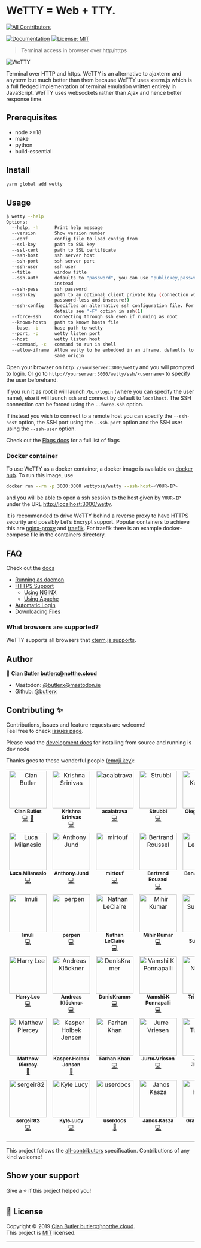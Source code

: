# WeTTY = Web + TTY.

<!-- ALL-CONTRIBUTORS-BADGE:START - Do not remove or modify this section -->

[![All Contributors](https://img.shields.io/badge/all_contributors-41-orange.svg?style=flat-square)](#contributors-)

<!-- ALL-CONTRIBUTORS-BADGE:END -->

[![Documentation](https://img.shields.io/badge/documentation-yes-brightgreen.svg)](https://github.com/butlerx/wetty/tree/main/docs)
[![License: MIT](https://img.shields.io/badge/License-MIT-yellow.svg)](https://github.com/butlerx/wetty/blob/main/LICENSE)

> Terminal access in browser over http/https

![WeTTY](./docs/terminal.png?raw=true)

Terminal over HTTP and https. WeTTY is an alternative to ajaxterm and anyterm
but much better than them because WeTTY uses xterm.js which is a full fledged
implementation of terminal emulation written entirely in JavaScript. WeTTY uses
websockets rather than Ajax and hence better response time.

## Prerequisites

- node >=18
- make
- python
- build-essential

## Install

```sh
yarn global add wetty
```

## Usage

```sh
$ wetty --help
Options:
  --help, -h      Print help message                                   [boolean]
  --version       Show version number                                  [boolean]
  --conf          config file to load config from                       [string]
  --ssl-key       path to SSL key                                       [string]
  --ssl-cert      path to SSL certificate                               [string]
  --ssh-host      ssh server host                                       [string]
  --ssh-port      ssh server port                                       [number]
  --ssh-user      ssh user                                              [string]
  --title         window title                                          [string]
  --ssh-auth      defaults to "password", you can use "publickey,password"
                  instead                                               [string]
  --ssh-pass      ssh password                                          [string]
  --ssh-key       path to an optional client private key (connection will be
                  password-less and insecure!)                          [string]
  --ssh-config    Specifies an alternative ssh configuration file. For further
                  details see "-F" option in ssh(1)                     [string]
  --force-ssh     Connecting through ssh even if running as root       [boolean]
  --known-hosts   path to known hosts file                              [string]
  --base, -b      base path to wetty                                    [string]
  --port, -p      wetty listen port                                     [number]
  --host          wetty listen host                                     [string]
  --command, -c   command to run in shell                               [string]
  --allow-iframe  Allow wetty to be embedded in an iframe, defaults to allowing
                  same origin                                          [boolean]
```

Open your browser on `http://yourserver:3000/wetty` and you will prompted to
login. Or go to `http://yourserver:3000/wetty/ssh/<username>` to specify the
user beforehand.

If you run it as root it will launch `/bin/login` (where you can specify the
user name), else it will launch `ssh` and connect by default to `localhost`. The
SSH connection can be forced using the `--force-ssh` option.

If instead you wish to connect to a remote host you can specify the `--ssh-host`
option, the SSH port using the `--ssh-port` option and the SSH user using the
`--ssh-user` option.

Check out the [Flags docs](https://butlerx.github.io/wetty/flags) for a full
list of flags

### Docker container

To use WeTTY as a docker container, a docker image is available on
[docker hub](https://hub.docker.com/r/wettyoss/wetty). To run this image, use

```sh
docker run --rm -p 3000:3000 wettyoss/wetty --ssh-host=<YOUR-IP>
```

and you will be able to open a ssh session to the host given by `YOUR-IP` under
the URL [http://localhost:3000/wetty](http://localhost:3000/wetty).

It is recommended to drive WeTTY behind a reverse proxy to have HTTPS security
and possibly Let’s Encrypt support. Popular containers to achieve this are
[nginx-proxy](https://github.com/nginx-proxy/nginx-proxy) and
[traefik](https://traefik.io/traefik/). For traefik there is an example
docker-compose file in the containers directory.

## FAQ

Check out the [docs](https://github.com/butlerx/wetty/tree/main/docs)

- [Running as daemon](https://butlerx.github.io/wetty/service)
- [HTTPS Support](https://butlerx.github.io/wetty/https)
  - [Using NGINX](https://butlerx.github.io/wetty/nginx)
  - [Using Apache](https://butlerx.github.io/wetty/apache)
- [Automatic Login](https://butlerx.github.io/wetty/auto-login)
- [Downloading Files](https://butlerx.github.io/wetty/downloading-files)

### What browsers are supported?

WeTTY supports all browsers that
[xterm.js supports](https://github.com/xtermjs/xterm.js#browser-support).

## Author

👤 **Cian Butler <butlerx@notthe.cloud>**

- Mastodon: [@butlerx@mastodon.ie](https://mastodon.ie/@butlerx)
- Github: [@butlerx](https://github.com/butlerx)

## Contributing ✨

Contributions, issues and feature requests are welcome!<br />Feel free to check
[issues page](https://github.com/butlerx/wetty/issues).

Please read the [development docs](https://butlerx.github.io/wetty/development)
for installing from source and running is dev node

Thanks goes to these wonderful people
([emoji key](https://allcontributors.org/docs/en/emoji-key)):

<!-- ALL-CONTRIBUTORS-LIST:START - Do not remove or modify this section -->
<!-- prettier-ignore-start -->
<!-- markdownlint-disable -->
<table>
  <tbody>
    <tr>
      <td align="center" valign="top" width="14.28%"><a href="http://cianbutler.ie"><img src="https://avatars1.githubusercontent.com/u/867930?v=4?s=100" width="100px;" alt="Cian Butler"/><br /><sub><b>Cian Butler</b></sub></a><br /><a href="https://github.com/butlerx/WeTTy/commits?author=butlerx" title="Code">💻</a> <a href="https://github.com/butlerx/WeTTy/commits?author=butlerx" title="Documentation">📖</a></td>
      <td align="center" valign="top" width="14.28%"><a href="http://about.me/krishnasrinivas"><img src="https://avatars0.githubusercontent.com/u/634494?v=4?s=100" width="100px;" alt="Krishna Srinivas"/><br /><sub><b>Krishna Srinivas</b></sub></a><br /><a href="https://github.com/butlerx/WeTTy/commits?author=krishnasrinivas" title="Code">💻</a></td>
      <td align="center" valign="top" width="14.28%"><a href="https://github.com/acalatrava"><img src="https://avatars1.githubusercontent.com/u/8502129?v=4?s=100" width="100px;" alt="acalatrava"/><br /><sub><b>acalatrava</b></sub></a><br /><a href="https://github.com/butlerx/WeTTy/commits?author=acalatrava" title="Code">💻</a></td>
      <td align="center" valign="top" width="14.28%"><a href="https://github.com/Strubbl"><img src="https://avatars3.githubusercontent.com/u/97055?v=4?s=100" width="100px;" alt="Strubbl"/><br /><sub><b>Strubbl</b></sub></a><br /><a href="https://github.com/butlerx/WeTTy/commits?author=Strubbl" title="Code">💻</a></td>
      <td align="center" valign="top" width="14.28%"><a href="https://github.com/2sheds"><img src="https://avatars3.githubusercontent.com/u/16163?v=4?s=100" width="100px;" alt="Oleg Kurapov"/><br /><sub><b>Oleg Kurapov</b></sub></a><br /><a href="https://github.com/butlerx/WeTTy/commits?author=2sheds" title="Code">💻</a></td>
      <td align="center" valign="top" width="14.28%"><a href="http://www.rabchev.com"><img src="https://avatars0.githubusercontent.com/u/1876061?v=4?s=100" width="100px;" alt="Boyan Rabchev"/><br /><sub><b>Boyan Rabchev</b></sub></a><br /><a href="https://github.com/butlerx/WeTTy/commits?author=rabchev" title="Code">💻</a></td>
      <td align="center" valign="top" width="14.28%"><a href="https://github.com/nosemeocurrenada"><img src="https://avatars1.githubusercontent.com/u/3845708?v=4?s=100" width="100px;" alt="Jimmy"/><br /><sub><b>Jimmy</b></sub></a><br /><a href="https://github.com/butlerx/WeTTy/commits?author=nosemeocurrenada" title="Code">💻</a></td>
    </tr>
    <tr>
      <td align="center" valign="top" width="14.28%"><a href="http://www.gerritforge.com"><img src="https://avatars3.githubusercontent.com/u/182893?v=4?s=100" width="100px;" alt="Luca Milanesio"/><br /><sub><b>Luca Milanesio</b></sub></a><br /><a href="https://github.com/butlerx/WeTTy/commits?author=lucamilanesio" title="Code">💻</a></td>
      <td align="center" valign="top" width="14.28%"><a href="http://anthonyjund.com"><img src="https://avatars3.githubusercontent.com/u/39376331?v=4?s=100" width="100px;" alt="Anthony Jund"/><br /><sub><b>Anthony Jund</b></sub></a><br /><a href="https://github.com/butlerx/WeTTy/commits?author=antonyjim" title="Code">💻</a></td>
      <td align="center" valign="top" width="14.28%"><a href="https://www.mirtouf.fr"><img src="https://avatars3.githubusercontent.com/u/5165058?v=4?s=100" width="100px;" alt="mirtouf"/><br /><sub><b>mirtouf</b></sub></a><br /><a href="https://github.com/butlerx/WeTTy/commits?author=mirtouf" title="Code">💻</a></td>
      <td align="center" valign="top" width="14.28%"><a href="https://cor-net.org"><img src="https://avatars1.githubusercontent.com/u/556693?v=4?s=100" width="100px;" alt="Bertrand Roussel"/><br /><sub><b>Bertrand Roussel</b></sub></a><br /><a href="https://github.com/butlerx/WeTTy/commits?author=CoRfr" title="Code">💻</a></td>
      <td align="center" valign="top" width="14.28%"><a href="https://www.benl.com.au/"><img src="https://avatars0.githubusercontent.com/u/6703966?v=4?s=100" width="100px;" alt="Ben Letchford"/><br /><sub><b>Ben Letchford</b></sub></a><br /><a href="https://github.com/butlerx/WeTTy/commits?author=benletchford" title="Code">💻</a></td>
      <td align="center" valign="top" width="14.28%"><a href="https://github.com/SouraDutta"><img src="https://avatars0.githubusercontent.com/u/33066261?v=4?s=100" width="100px;" alt="SouraDutta"/><br /><sub><b>SouraDutta</b></sub></a><br /><a href="https://github.com/butlerx/WeTTy/commits?author=SouraDutta" title="Code">💻</a></td>
      <td align="center" valign="top" width="14.28%"><a href="https://github.com/koushikmln"><img src="https://avatars3.githubusercontent.com/u/8670988?v=4?s=100" width="100px;" alt="Koushik M.L.N"/><br /><sub><b>Koushik M.L.N</b></sub></a><br /><a href="https://github.com/butlerx/WeTTy/commits?author=koushikmln" title="Code">💻</a></td>
    </tr>
    <tr>
      <td align="center" valign="top" width="14.28%"><a href="https://imu.li/"><img src="https://avatars3.githubusercontent.com/u/4085046?v=4?s=100" width="100px;" alt="Imuli"/><br /><sub><b>Imuli</b></sub></a><br /><a href="https://github.com/butlerx/WeTTy/commits?author=imuli" title="Code">💻</a></td>
      <td align="center" valign="top" width="14.28%"><a href="https://github.com/perpen"><img src="https://avatars2.githubusercontent.com/u/9963805?v=4?s=100" width="100px;" alt="perpen"/><br /><sub><b>perpen</b></sub></a><br /><a href="https://github.com/butlerx/WeTTy/commits?author=perpen" title="Code">💻</a></td>
      <td align="center" valign="top" width="14.28%"><a href="https://nathanleclaire.com"><img src="https://avatars3.githubusercontent.com/u/1476820?v=4?s=100" width="100px;" alt="Nathan LeClaire"/><br /><sub><b>Nathan LeClaire</b></sub></a><br /><a href="https://github.com/butlerx/WeTTy/commits?author=nathanleclaire" title="Code">💻</a></td>
      <td align="center" valign="top" width="14.28%"><a href="https://github.com/MiKr13"><img src="https://avatars2.githubusercontent.com/u/34394719?v=4?s=100" width="100px;" alt="Mihir Kumar"/><br /><sub><b>Mihir Kumar</b></sub></a><br /><a href="https://github.com/butlerx/WeTTy/commits?author=MiKr13" title="Code">💻</a></td>
      <td align="center" valign="top" width="14.28%"><a href="http://redhat.com"><img src="https://avatars0.githubusercontent.com/u/540893?v=4?s=100" width="100px;" alt="Chris Suszynski"/><br /><sub><b>Chris Suszynski</b></sub></a><br /><a href="https://github.com/butlerx/WeTTy/commits?author=cardil" title="Code">💻</a></td>
      <td align="center" valign="top" width="14.28%"><a href="http://9wd.de"><img src="https://avatars1.githubusercontent.com/u/1257835?v=4?s=100" width="100px;" alt="Felix Bartels"/><br /><sub><b>Felix Bartels</b></sub></a><br /><a href="https://github.com/butlerx/WeTTy/commits?author=fbartels" title="Code">💻</a></td>
      <td align="center" valign="top" width="14.28%"><a href="https://github.com/jarrettgilliam"><img src="https://avatars3.githubusercontent.com/u/5099690?v=4?s=100" width="100px;" alt="Jarrett Gilliam"/><br /><sub><b>Jarrett Gilliam</b></sub></a><br /><a href="https://github.com/butlerx/WeTTy/commits?author=jarrettgilliam" title="Code">💻</a></td>
    </tr>
    <tr>
      <td align="center" valign="top" width="14.28%"><a href="https://harrylee.me"><img src="https://avatars0.githubusercontent.com/u/7056279?v=4?s=100" width="100px;" alt="Harry Lee"/><br /><sub><b>Harry Lee</b></sub></a><br /><a href="https://github.com/butlerx/WeTTy/commits?author=harryleesan" title="Code">💻</a></td>
      <td align="center" valign="top" width="14.28%"><a href="http://andreask.cs.illinois.edu"><img src="https://avatars3.githubusercontent.com/u/352067?v=4?s=100" width="100px;" alt="Andreas Klöckner"/><br /><sub><b>Andreas Klöckner</b></sub></a><br /><a href="https://github.com/butlerx/WeTTy/commits?author=inducer" title="Code">💻</a></td>
      <td align="center" valign="top" width="14.28%"><a href="https://github.com/DenisKramer"><img src="https://avatars1.githubusercontent.com/u/23534092?v=4?s=100" width="100px;" alt="DenisKramer"/><br /><sub><b>DenisKramer</b></sub></a><br /><a href="https://github.com/butlerx/WeTTy/commits?author=DenisKramer" title="Code">💻</a></td>
      <td align="center" valign="top" width="14.28%"><a href="https://github.com/vamship"><img src="https://avatars0.githubusercontent.com/u/7143376?v=4?s=100" width="100px;" alt="Vamshi K Ponnapalli"/><br /><sub><b>Vamshi K Ponnapalli</b></sub></a><br /><a href="https://github.com/butlerx/WeTTy/commits?author=vamship" title="Code">💻</a></td>
      <td align="center" valign="top" width="14.28%"><a href="https://tridnguyen.com"><img src="https://avatars1.githubusercontent.com/u/1652595?v=4?s=100" width="100px;" alt="Tri Nguyen"/><br /><sub><b>Tri Nguyen</b></sub></a><br /><a href="https://github.com/butlerx/WeTTy/commits?author=tnguyen14" title="Documentation">📖</a></td>
      <td align="center" valign="top" width="14.28%"><a href="https://felix.pojtinger.com/"><img src="https://avatars1.githubusercontent.com/u/28832235?v=4?s=100" width="100px;" alt="Felix Pojtinger"/><br /><sub><b>Felix Pojtinger</b></sub></a><br /><a href="https://github.com/butlerx/WeTTy/commits?author=pojntfx" title="Documentation">📖</a></td>
      <td align="center" valign="top" width="14.28%"><a href="https://nealey.github.io/"><img src="https://avatars3.githubusercontent.com/u/423780?v=4?s=100" width="100px;" alt="Neale Pickett"/><br /><sub><b>Neale Pickett</b></sub></a><br /><a href="https://github.com/butlerx/WeTTy/commits?author=nealey" title="Code">💻</a></td>
    </tr>
    <tr>
      <td align="center" valign="top" width="14.28%"><a href="https://www.matthewpiercey.ml"><img src="https://avatars3.githubusercontent.com/u/22581026?v=4?s=100" width="100px;" alt="Matthew Piercey"/><br /><sub><b>Matthew Piercey</b></sub></a><br /><a href="https://github.com/butlerx/WeTTy/commits?author=mtpiercey" title="Documentation">📖</a></td>
      <td align="center" valign="top" width="14.28%"><a href="https://github.com/kholbekj"><img src="https://avatars3.githubusercontent.com/u/2786571?v=4?s=100" width="100px;" alt="Kasper Holbek Jensen"/><br /><sub><b>Kasper Holbek Jensen</b></sub></a><br /><a href="https://github.com/butlerx/WeTTy/commits?author=kholbekj" title="Documentation">📖</a></td>
      <td align="center" valign="top" width="14.28%"><a href="https://mastodon.technology/@farhan"><img src="https://avatars1.githubusercontent.com/u/10103765?v=4?s=100" width="100px;" alt="Farhan Khan"/><br /><sub><b>Farhan Khan</b></sub></a><br /><a href="https://github.com/butlerx/WeTTy/commits?author=khanzf" title="Code">💻</a></td>
      <td align="center" valign="top" width="14.28%"><a href="https://www.jurrevriesen.nl"><img src="https://avatars1.githubusercontent.com/u/7419259?v=4?s=100" width="100px;" alt="Jurre Vriesen"/><br /><sub><b>Jurre Vriesen</b></sub></a><br /><a href="https://github.com/butlerx/WeTTy/commits?author=jurruh" title="Code">💻</a></td>
      <td align="center" valign="top" width="14.28%"><a href="https://www.kartar.net/"><img src="https://avatars3.githubusercontent.com/u/4365?v=4?s=100" width="100px;" alt="James Turnbull"/><br /><sub><b>James Turnbull</b></sub></a><br /><a href="https://github.com/butlerx/WeTTy/commits?author=jamtur01" title="Code">💻</a></td>
      <td align="center" valign="top" width="14.28%"><a href="https://github.com/deanshub"><img src="https://avatars2.githubusercontent.com/u/2688676?v=4?s=100" width="100px;" alt="Dean Shub"/><br /><sub><b>Dean Shub</b></sub></a><br /><a href="https://github.com/butlerx/WeTTy/commits?author=deanshub" title="Code">💻</a></td>
      <td align="center" valign="top" width="14.28%"><a href="https://github.com/lozbrown"><img src="https://avatars3.githubusercontent.com/u/9961593?v=4?s=100" width="100px;" alt="lozbrown "/><br /><sub><b>lozbrown </b></sub></a><br /><a href="https://github.com/butlerx/WeTTy/commits?author=lozbrown" title="Code">💻</a> <a href="#example-lozbrown" title="Examples">💡</a></td>
    </tr>
    <tr>
      <td align="center" valign="top" width="14.28%"><a href="https://github.com/sergeir82"><img src="https://avatars0.githubusercontent.com/u/5081149?v=4?s=100" width="100px;" alt="sergeir82"/><br /><sub><b>sergeir82</b></sub></a><br /><a href="https://github.com/butlerx/WeTTy/commits?author=sergeir82" title="Code">💻</a></td>
      <td align="center" valign="top" width="14.28%"><a href="https://github.com/kmlucy"><img src="https://avatars1.githubusercontent.com/u/13952475?v=4?s=100" width="100px;" alt="Kyle Lucy"/><br /><sub><b>Kyle Lucy</b></sub></a><br /><a href="https://github.com/butlerx/WeTTy/commits?author=kmlucy" title="Code">💻</a></td>
      <td align="center" valign="top" width="14.28%"><a href="https://github.com/userdocs"><img src="https://avatars1.githubusercontent.com/u/16525024?v=4?s=100" width="100px;" alt="userdocs"/><br /><sub><b>userdocs</b></sub></a><br /><a href="https://github.com/butlerx/WeTTy/commits?author=userdocs" title="Documentation">📖</a></td>
      <td align="center" valign="top" width="14.28%"><a href="https://logmein.com/"><img src="https://avatars3.githubusercontent.com/u/1554533?v=4?s=100" width="100px;" alt="Janos Kasza"/><br /><sub><b>Janos Kasza</b></sub></a><br /><a href="https://github.com/butlerx/WeTTy/commits?author=janoskk" title="Code">💻</a></td>
      <td align="center" valign="top" width="14.28%"><a href="https://grantshandy.xyz/"><img src="https://avatars3.githubusercontent.com/u/45475651?v=4?s=100" width="100px;" alt="Grant Handy"/><br /><sub><b>Grant Handy</b></sub></a><br /><a href="https://github.com/butlerx/WeTTy/commits?author=DefunctLizard" title="Documentation">📖</a></td>
      <td align="center" valign="top" width="14.28%"><a href="https://github.com/LeszekBlazewski"><img src="https://avatars.githubusercontent.com/u/34927142?v=4?s=100" width="100px;" alt="Leszek Błażewski"/><br /><sub><b>Leszek Błażewski</b></sub></a><br /><a href="https://github.com/butlerx/WeTTy/commits?author=LeszekBlazewski" title="Code">💻</a> <a href="#platform-LeszekBlazewski" title="Packaging/porting to new platform">📦</a></td>
    </tr>
  </tbody>
</table>

<!-- markdownlint-restore -->
<!-- prettier-ignore-end -->

<!-- ALL-CONTRIBUTORS-LIST:END -->

This project follows the
[all-contributors](https://github.com/all-contributors/all-contributors)
specification. Contributions of any kind welcome!

## Show your support

Give a ⭐️ if this project helped you!

## 📝 License

Copyright © 2019
[Cian Butler <butlerx@notthe.cloud>](https://github.com/butlerx).<br /> This
project is [MIT](https://github.com/butlerx/wetty/blob/main/LICENSE) licensed.

---
